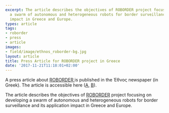 ```yaml
---
excerpt: The article describes the objectives of ROBORDER project focusing on developing
  a swarm of autonomous and heterogeneous robots for border surveillance and its application
  impact in Greece and Europe.
types: article
tags:
- roborder
- press
- article
images:
- field/image/ethnos_roborder-bg.jpg
layout: article
title: Press Article for ROBORDER project in Greece
date: '2017-11-21T11:18:01+02:00'
---
```


A press article about <a href="http://roborder.eu/">ROBORDER </a>is published in the Έθνος newspaper (in Greek). The article is accessible here (<a href="http://mklab.iti.gr/images/ethnos_roborder01_0.jpg">A</a>, 
<a href="http://mklab.iti.gr/images/ethnos_roborder02_0.jpg">B</a>).

The article describes the objectives of <a href="http://roborder.eu/">ROBORDER</a> project focusing on developing a swarm of autonomous and heterogeneous robots for border surveillance and its application impact in Greece and Europe.

